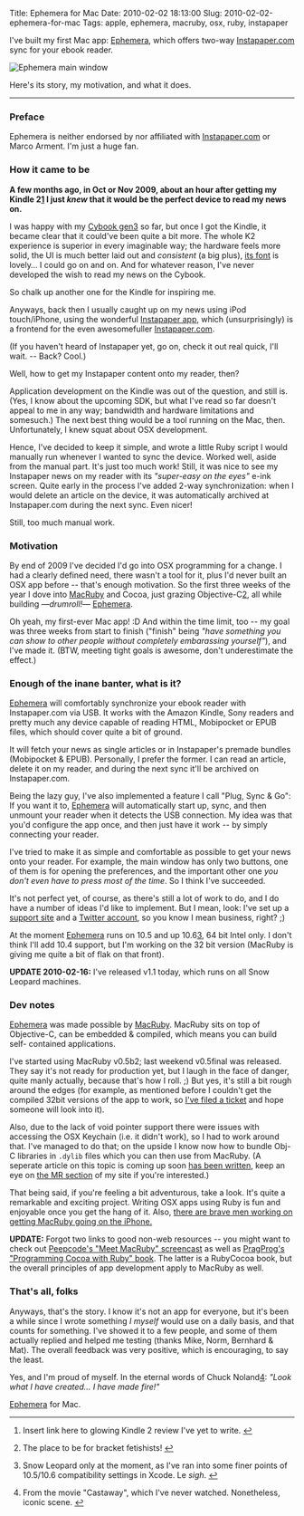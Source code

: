 Title: Ephemera for Mac
Date: 2010-02-02 18:13:00
Slug: 2010-02-02-ephemera-for-mac
Tags: apple, ephemera, macruby, osx, ruby, instapaper


I've built my first Mac app: [Ephemera][1], which offers two-way
[Instapaper.com][2] sync for your ebook reader.

![Ephemera main window][3]

Here's its story, my motivation, and what it does.

* * *

### Preface

Ephemera is neither endorsed by nor affiliated with [Instapaper.com][2] or
Marco Arment. I'm just a huge fan.

### How it came to be

**A few months ago, in Oct or Nov 2009, about an hour after getting my Kindle 2[1][4] I just _knew_ that it would be the perfect device to read my news on.**

I was happy with my [Cybook gen3][5] so far, but once I got the Kindle, it
became clear that it could've been quite a bit more. The whole K2 experience
is superior in every imaginable way; the hardware feels more solid, the UI is
much better laid out and _consistent_ (a big plus), [its font][6] is lovely… I
could go on and on. And for whatever reason, I've never developed the wish to
read my news on the Cybook.

So chalk up another one for the Kindle for inspiring me.

Anyways, back then I usually caught up on my news using iPod touch/iPhone,
using the wonderful [Instapaper app][7], which (unsurprisingly) is a frontend
for the even awesomefuller [Instapaper.com][2].

(If you haven't heard of Instapaper yet, go on, check it out real quick, I'll
wait. -- Back? Cool.)

Well, how to get my Instapaper content onto my reader, then?

Application development on the Kindle was out of the question, and still is.
(Yes, I know about the upcoming SDK, but what I've read so far doesn't appeal
to me in any way; bandwidth and hardware limitations and somesuch.) The next
best thing would be a tool running on the Mac, then. Unfortunately, I knew
squat about OSX development.

Hence, I've decided to keep it simple, and wrote a little Ruby script I would
manually run whenever I wanted to sync the device. Worked well, aside from the
manual part. It's just too much work! Still, it was nice to see my Instapaper
news on my reader with its _"super-easy on the eyes"_ e-ink screen. Quite
early in the process I've added 2-way synchronization: when I would delete an
article on the device, it was automatically archived at Instapaper.com during
the next sync. Even nicer!

Still, too much manual work.

### Motivation

By end of 2009 I've decided I'd go into OSX programming for a change. I had a
clearly defined need, there wasn't a tool for it, plus I'd never built an OSX
app before -- that's enough motivation. So the first three weeks of the year I
dove into [MacRuby][8] and Cocoa, just grazing Objective-C[2][9], all while
building —_drumroll!_— [Ephemera][1].

Oh yeah, my first-ever Mac app! :D And within the time limit, too -- my goal
was three weeks from start to finish ("finish" being _"have something you can
show to other people without completely embarassing yourself"_), and I've made
it. (BTW, meeting tight goals is awesome, don't underestimate the effect.)

### Enough of the inane banter, what is it?

[Ephemera][1] will comfortably synchronize your ebook reader with
Instapaper.com via USB. It works with the Amazon Kindle, Sony readers and
pretty much any device capable of reading HTML, Mobipocket or EPUB files,
which should cover quite a bit of ground.

It will fetch your news as single articles or in Instapaper's premade bundles
(Mobipocket & EPUB). Personally, I prefer the former. I can read an article,
delete it on my reader, and during the next sync it'll be archived on
Instapaper.com.

Being the lazy guy, I've also implemented a feature I call "Plug, Sync & Go":
If you want it to, [Ephemera][1] will automatically start up, sync, and then
unmount your reader when it detects the USB connection. My idea was that you'd
configure the app once, and then just have it work -- by simply connecting
your reader.

I've tried to make it as simple and comfortable as possible to get your news
onto your reader. For example, the main window has only two buttons, one of
them is for opening the preferences, and the important other one _you don't
even have to press most of the time_. So I think I've succeeded.

It's not perfect yet, of course, as there's still a lot of work to do, and I
do have a number of ideas I'd like to implement. But I mean, look: I've set up
a [support site][10] and a [Twitter account][11], so you know I mean business,
right? ;)

At the moment [Ephemera][1] runs on 10.5 and up 10.6[3][12], 64 bit Intel
only. I don't think I'll add 10.4 support, but I'm working on the 32 bit
version (MacRuby is giving me quite a bit of flak on that front).

**UPDATE 2010-02-16:** I've released v1.1 today, which runs on all Snow Leopard machines.

### Dev notes

[Ephemera][1] was made possible by [MacRuby][8]. MacRuby sits on top of
Objective-C, can be embedded & compiled, which means you can build self-
contained applications.

I've started using MacRuby v0.5b2; last weekend v0.5final was released. They
say it's not ready for production yet, but I laugh in the face of danger,
quite manly actually, because that's how I roll. ;) But yes, it's still a bit
rough around the edges (for example, as mentioned before I couldn't get the
compiled 32bit versions of the app to work, so [I've filed a ticket][13] and
hope someone will look into it).

Also, due to the lack of void pointer support there were issues with accessing
the OSX Keychain (i.e. it didn't work), so I had to work around that. I've
managed to do that; on the upside I know now how to bundle Obj-C libraries in
`.dylib` files which you can then use from MacRuby. (A seperate article on
this topic is coming up soon [has been written][14], keep an eye on [the MR
section][15] of my site if you're interested.)

That being said, if you're feeling a bit adventurous, take a look. It's quite
a remarkable and exciting project. Writing OSX apps using Ruby is fun and
enjoyable once you get the hang of it. Also, [there are brave men working on
getting MacRuby going on the iPhone.][16]

**UPDATE:** Forgot two links to good non-web resources -- you might want to check out [Peepcode's "Meet MacRuby" screencast][17] as well as [PragProg's "Programming Cocoa with Ruby" book][18]. The latter is a RubyCocoa book, but the overall principles of app development apply to MacRuby as well.

### That's all, folks

Anyways, that's the story. I know it's not an app for everyone, but it's been
a while since I wrote something _I myself_ would use on a daily basis, and
that counts for something. I've showed it to a few people, and some of them
actually replied and helped me testing (thanks Mike, Norm, Bernhard & Mat).
The overall feedback was very positive, which is encouraging, to say the
least.

Yes, and I'm proud of myself. In the eternal words of Chuck Noland[4][19]:
_"Look what I have created… I have made fire!"_

[Ephemera][1] for Mac.

* * *

  1. Insert link here to glowing Kindle 2 review I've yet to write. [↩][20]

  2. The place to be for bracket fetishists! [↩][21]

  3. Snow Leopard only at the moment, as I've ran into some finer points of 10.5/10.6 compatibility settings in Xcode. Le _sigh_. [↩][22]

  4. From the movie "Castaway", which I've never watched. Nonetheless, iconic scene. [↩][23]

   [1]: http://goephemera.com
   [2]: http://instapaper.com
   [3]: http://dl.dropbox.com/u/7298/blog/367163850_1.png
   [4]: #fn:p367163850-1
   [5]: http://
   [6]: http://new.myfonts.com/fonts/linotype/pmn-caecilia/
   [7]: http://instapaper.com/iphone
   [8]: http://macruby.org
   [9]: #fn:p367163850-2
   [10]: http://getsatisfaction.com/municode/products/municode_ephemera
   [11]: http://twitter.com/ephemera
   [12]: #fn:p367163850-3
   [13]: http://www.macruby.org/trac/ticket/579
   [14]: http://blog.zottmann.org/post/370827421/accessing-the-keychain-with-macruby
   [15]: http://blog.zottmann.org/tagged/macruby
   [16]: http://www.mail-archive.com/macruby-devel@lists.macosforge.org/msg03368.html
   [17]: http://peepcode.com/products/meet-macruby
   [18]: http://www.pragprog.com/titles/bmrc/programming-cocoa-with-ruby
   [19]: #fn:p367163850-4
   [20]: #fnref:p367163850-1
   [21]: #fnref:p367163850-2
   [22]: #fnref:p367163850-3
   [23]: #fnref:p367163850-4
